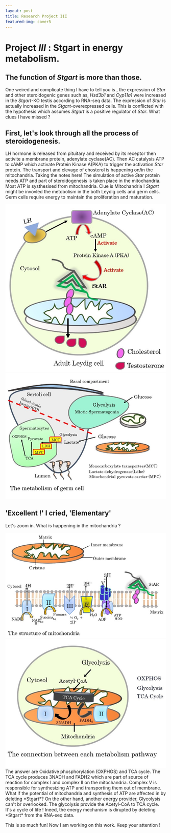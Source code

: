 ```yaml
---
layout: post
title: Research Project III
featured-img: cover5
---
```

# Project *III* : Stgart in energy metabolism.
## The function of *Stgart* is more than those.
One weired and complicate thing I have to tell you is , the expression of *Star* and other steroidogenic genes such as, *Hsd3b1* and *Cyp11a1* were increased in the *Stgart*-KO testis according to RNA-seq data. The expression of *Star* is actually increased in the *Stgart*-overexpressed cells.
This is conflicted with the hypothesis which assumes *Stgart* is a positive regulator of *Star*. What clues I have missed ?
## First, let's look through all the process of steroidogenesis.
LH hormone is released from pituitary and received by its receptor then activite a membrane protein, adenylate cyclase(AC). Then AC catalysis ATP to cAMP which activate Protein Kinase A(PKA) to trigger the activation *Star* protein. The transport and clevage of chosterol is happening on/in the mitochandria. Taking the notes here! The simulation of active *Star* protein needs ATP and part of steroidogenesis is taken place in the mitochandria.
Most ATP is systhesised from mitochandria. Clue is Mitochandria ! *Stgart* might be invovled the metobolism in the both Leydig cells and germ cells. Germ cells require energy to maintain the proliferation and maturation.
<!-- Only include these images for this blog -->
<div class="side-by-side-images">
  <img src="https://raw.githubusercontent.com/CleanYANG/HONG-s-page/main/assets/img/leydig.jpg" alt="Picture 1">
  <img src="https://raw.githubusercontent.com/CleanYANG/HONG-s-page/main/assets/img/germ.jpg" alt="Picture 2">
</div>

## 'Excellent !' I cried, 'Elementary'

Let's zoom in. What is happening in the mitochandria ?
<!-- Only include these images for this blog -->
<div class="side-by-side-images">
  <img src="https://raw.githubusercontent.com/CleanYANG/HONG-s-page/main/assets/img/Mi.jpg" alt="Picture 1">
  <img src="https://raw.githubusercontent.com/CleanYANG/HONG-s-page/main/assets/img/TCA.jpg" alt="Picture 2">
</div>
The answer are Oxidative phosphorylation (OXPHOS) and TCA cycle. The TCA cycle produces 3NADH and FADH2 which are part of source of reaction for complex I and complex II on the mitochandria. Complex V is responsible for synthesizing ATP and transporting them out of membrane. What if the potential of mitochandria and synthesis of ATP are affected in by deleting *Stgart*?
On the other hand, another energy provider, Glycolysis can't br overlooked. The glycolysis provide the Acetyl-CoA to TCA cycle. It's a cycle of life ! Ineed, the energy mechanism is dirupted by deleting *Stgart* from the RNA-seq data.

This is so much fun! Now I am working on this work. Keep your attention !